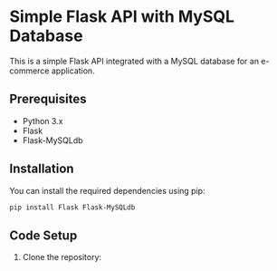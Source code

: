 # Simple Flask API with MySQL Database

This is a simple Flask API integrated with a MySQL database for an e-commerce application.

## Prerequisites

- Python 3.x
- Flask
- Flask-MySQLdb

## Installation

You can install the required dependencies using pip:

```bash
pip install Flask Flask-MySQLdb
```

## Code Setup

1. Clone the repository:

